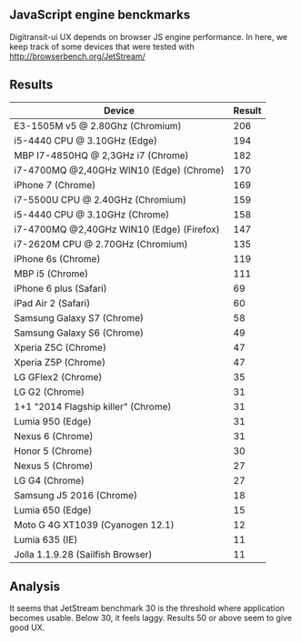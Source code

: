 ## JavaScript engine benckmarks

Digitransit-ui UX depends on browser JS engine performance. In here, we keep track of some devices that were tested with http://browserbench.org/JetStream/

## Results

| Device                                    | Result |
|-------------------------------------------|--------|
| E3-1505M v5 @ 2.80Ghz (Chromium)          | 206    |
| i5-4440 CPU @ 3.10GHz (Edge)              | 194    |
| MBP I7-4850HQ @ 2,3GHz i7 (Chrome)        | 182    |
| i7-4700MQ @2,40GHz WIN10 (Edge) (Chrome)  | 170    |
| iPhone 7 (Chrome)                         | 169    |
| i7-5500U CPU @ 2.40GHz (Chromium)         | 159    |
| i5-4440 CPU @ 3.10GHz (Chrome)            | 158    |
| i7-4700MQ @2,40GHz WIN10 (Edge) (Firefox) | 147    |
| i7-2620M CPU @ 2.70GHz (Chromium)         | 135    |
| iPhone 6s (Chrome)                        | 119    |
| MBP i5 (Chrome)                           | 111    |
| iPhone 6 plus (Safari)                    | 69     |
| iPad Air 2 (Safari)                       | 60     |
| Samsung Galaxy S7 (Chrome)                | 58     |
| Samsung Galaxy S6 (Chrome)                | 49     |
| Xperia Z5C (Chrome)                       | 47     |
| Xperia Z5P (Chrome)                       | 47     |
| LG GFlex2 (Chrome)                        | 35     |
| LG G2 (Chrome)                            | 31     |
| 1+1 "2014 Flagship killer" (Chrome)       | 31     |
| Lumia 950 (Edge)                          | 31     |
| Nexus 6 (Chrome)                          | 31     |
| Honor 5 (Chrome)                          | 30     |
| Nexus 5 (Chrome)                          | 27     |
| LG G4 (Chrome)                            | 27     |
| Samsung J5 2016 (Chrome)                  | 18     | 
| Lumia 650 (Edge)                          | 15     |
| Moto G 4G XT1039 (Cyanogen 12.1)          | 12     |
| Lumia 635 (IE)                            | 11     |
| Jolla 1.1.9.28 (Sailfish Browser)         | 11     |

## Analysis

It seems that JetStream benchmark 30 is the threshold where application becomes usable. Below 30, it feels laggy. Results 50 or above seem to give good UX.
